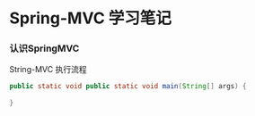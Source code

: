 # Spring-MVC 学习笔记

### 认识SpringMVC

String-MVC 执行流程

~~~java  
public static void public static void main(String[] args) {
	
}

~~~